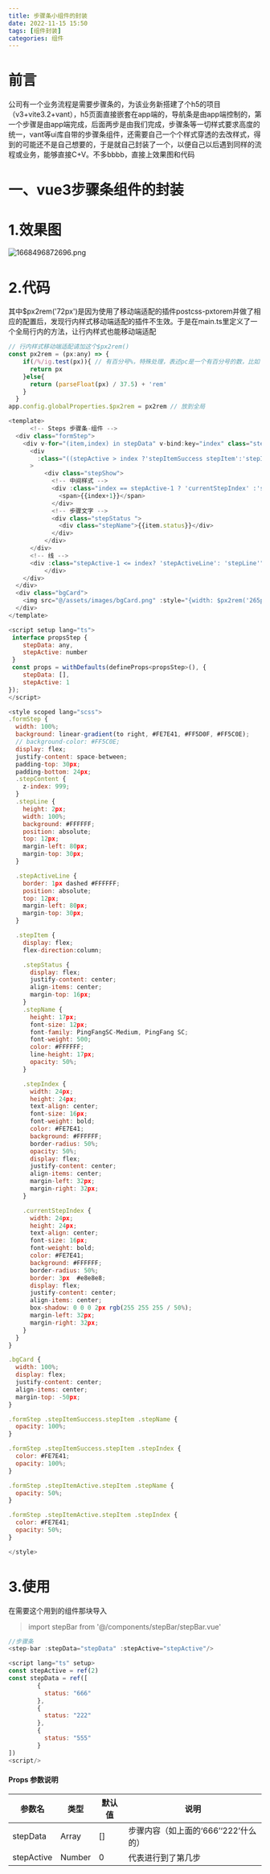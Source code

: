 ```yaml
---
title: 步骤条小组件的封装
date: 2022-11-15 15:50
tags: [组件封装]
categories: 组件
---
```

<!-- <meta name="referrer" content="no-referrer" /> -->

# 前言
公司有一个业务流程是需要步骤条的，为该业务新搭建了个h5的项目（v3+vite3.2+vant），h5页面直接嵌套在app端的，导航条是由app端控制的，第一个步骤是由app端完成，后面两步是由我们完成，步骤条等一切样式要求高度的统一，vant等ui库自带的步骤条组件，还需要自己一个个样式穿透的去改样式，得到的可能还不是自己想要的，于是就自己封装了一个，以便自己以后遇到同样的流程或业务，能够直接C+V。不多bbbb，直接上效果图和代码


# 一、vue3步骤条组件的封装
# 1.效果图
![1668496872696.png](https://p9-juejin.byteimg.com/tos-cn-i-k3u1fbpfcp/d4649316f48046c3b4b5aaa40eba598d~tplv-k3u1fbpfcp-watermark.image?)
# 2.代码
其中$px2rem('72px')是因为使用了移动端适配的插件postcss-pxtorem并做了相应的配置后，发现行内样式移动端适配的插件不生效。于是在main.ts里定义了一个全局行内的方法，让行内样式也能移动端适配

```js
// 行内样式移动端适配请加这个$px2rem() 
const px2rem = (px:any) => {
    if(/%/ig.test(px)){ // 有百分号%，特殊处理，表述pc是一个有百分号的数，比如：90%
      return px
    }else{
      return (parseFloat(px) / 37.5) + 'rem'
    }
  }
app.config.globalProperties.$px2rem = px2rem // 放到全局
```
```js
<template>
      <!-- Steps 步骤条-组件 -->
  <div class="formStep">
    <div v-for="(item,index) in stepData" v-bind:key="index" class="stepContent">
      <div
        :class="((stepActive > index ?'stepItemSuccess stepItem':'stepItem'))"
      >
          <div class="stepShow">
            <!-- 中间样式 -->
            <div :class="index == stepActive-1 ? 'currentStepIndex' :'stepIndex'">
              <span>{{index+1}}</span>
            </div>
            <!-- 步骤文字 -->
            <div class="stepStatus ">
              <div class="stepName">{{item.status}}</div>
            </div>
          </div>
      </div>
      <!-- 线 -->
      <div :class="stepActive-1 <= index? 'stepActiveLine': 'stepLine'" :style="{width:index == stepData.length-1 ? 0+'px' : $px2rem('72px'),border:index == stepData.length-1 ? 'none' : '1px dashed #FFFFFF'}">
          </div>
    </div>
  </div>
  <div class="bgCard">
    <img src="@/assets/images/bgCard.png" :style="{width: $px2rem('265px'),height:$px2rem('40px')}"/>
  </div>
</template>

<script setup lang="ts">
 interface propsStep {
    stepData: any,
    stepActive: number
 }
 const props = withDefaults(defineProps<propsStep>(), {
	stepData: [],
	stepActive: 1
});
</script>

<style scoped lang="scss">
.formStep {
  width: 100%;
  background: linear-gradient(to right, #FE7E41, #FF5D0F, #FF5C0E);
  // background-color: #FF5C0E;
  display: flex;
  justify-content: space-between;
  padding-top: 30px;
  padding-bottom: 24px;
  .stepContent {
    z-index: 999;
  }
  .stepLine {
    height: 2px;
    width: 100%;
    background: #FFFFFF;
    position: absolute;
    top: 12px;
    margin-left: 80px;
    margin-top: 30px;
  }

  .stepActiveLine {
    border: 1px dashed #FFFFFF;
    position: absolute;
    top: 12px;
    margin-left: 80px;
    margin-top: 30px;
  }

  .stepItem {
    display: flex;
    flex-direction:column;

    .stepStatus {
      display: flex;
      justify-content: center;
      align-items: center;
      margin-top: 16px;
    }
    .stepName {
      height: 17px;
      font-size: 12px;
      font-family: PingFangSC-Medium, PingFang SC;
      font-weight: 500;
      color: #FFFFFF;
      line-height: 17px;
      opacity: 50%;
    }

    .stepIndex {
      width: 24px;
      height: 24px;
      text-align: center;
      font-size: 16px;
      font-weight: bold;
      color: #FE7E41;
      background: #FFFFFF;
      border-radius: 50%;
      opacity: 50%;
      display: flex;
      justify-content: center;
      align-items: center;
      margin-left: 32px;
      margin-right: 32px;
    }

    .currentStepIndex {
      width: 24px;
      height: 24px;
      text-align: center;
      font-size: 16px;
      font-weight: bold;
      color: #FE7E41;
      background: #FFFFFF;
      border-radius: 50%;
      border: 3px  #e8e8e8;
      display: flex;
      justify-content: center;
      align-items: center;
      box-shadow: 0 0 0 2px rgb(255 255 255 / 50%);
      margin-left: 32px;
      margin-right: 32px;
    }
  }
}

.bgCard {
  width: 100%;
  display: flex;
  justify-content: center;
  align-items: center;
  margin-top: -50px;
}

.formStep .stepItemSuccess.stepItem .stepName {
  opacity: 100%;
}

.formStep .stepItemSuccess.stepItem .stepIndex {
  color: #FE7E41;
  opacity: 100%;
}

.formStep .stepItemActive.stepItem .stepName {
  opacity: 50%;
}

.formStep .stepItemActive.stepItem .stepIndex {
  color: #FE7E41;
  opacity: 50%;
}

</style>
```
# 3.使用
在需要这个用到的组件那块导入

> import stepBar from '@/components/stepBar/stepBar.vue' 

```js
//步骤条
<step-bar :stepData="stepData" :stepActive="stepActive"/>

<script lang="ts" setup>
const stepActive = ref(2)
const stepData = ref([
        {
          status: "666"
        },
        {
          status: "222"
        },
        {
          status: "555"
        }
])
<script/>
```
#### Props 参数说明

| 参数名     | 类型   | 默认值 | 说明                                 |
| ---------- | ------ | ------ | ------------------------------------ |
| stepData   | Array  | []     | 步骤内容（如上面的‘666’‘222’什么的） |
| stepActive | Number | 0      | 代表进行到了第几步                   |
